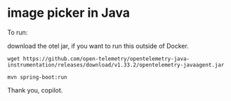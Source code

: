 # image picker in Java

To run:

download the otel jar, if you want to run this outside of Docker.
```shell
wget https://github.com/open-telemetry/opentelemetry-java-instrumentation/releases/download/v1.33.2/opentelemetry-javaagent.jar
```

```shell
mvn spring-boot:run
```

Thank you, copilot. 

